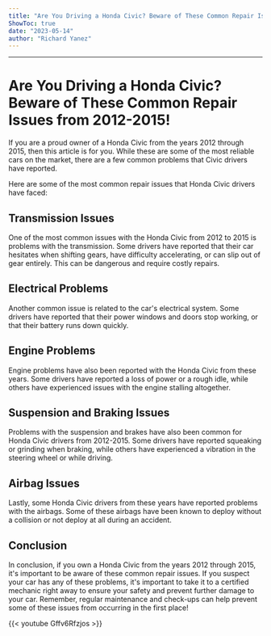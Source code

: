 ```yaml
---
title: "Are You Driving a Honda Civic? Beware of These Common Repair Issues from 2012-2015!"
ShowToc: true 
date: "2023-05-14"
author: "Richard Yanez"
---
```

*****
# Are You Driving a Honda Civic? Beware of These Common Repair Issues from 2012-2015!

If you are a proud owner of a Honda Civic from the years 2012 through 2015, then this article is for you. While these are some of the most reliable cars on the market, there are a few common problems that Civic drivers have reported.

Here are some of the most common repair issues that Honda Civic drivers have faced:

## Transmission Issues

One of the most common issues with the Honda Civic from 2012 to 2015 is problems with the transmission. Some drivers have reported that their car hesitates when shifting gears, have difficulty accelerating, or can slip out of gear entirely. This can be dangerous and require costly repairs.

## Electrical Problems

Another common issue is related to the car's electrical system. Some drivers have reported that their power windows and doors stop working, or that their battery runs down quickly.

## Engine Problems

Engine problems have also been reported with the Honda Civic from these years. Some drivers have reported a loss of power or a rough idle, while others have experienced issues with the engine stalling altogether.

## Suspension and Braking Issues

Problems with the suspension and brakes have also been common for Honda Civic drivers from 2012-2015. Some drivers have reported squeaking or grinding when braking, while others have experienced a vibration in the steering wheel or while driving.

## Airbag Issues

Lastly, some Honda Civic drivers from these years have reported problems with the airbags. Some of these airbags have been known to deploy without a collision or not deploy at all during an accident.

## Conclusion

In conclusion, if you own a Honda Civic from the years 2012 through 2015, it's important to be aware of these common repair issues. If you suspect your car has any of these problems, it's important to take it to a certified mechanic right away to ensure your safety and prevent further damage to your car. Remember, regular maintenance and check-ups can help prevent some of these issues from occurring in the first place!

{{< youtube Gffv6Rfzjos >}} 





